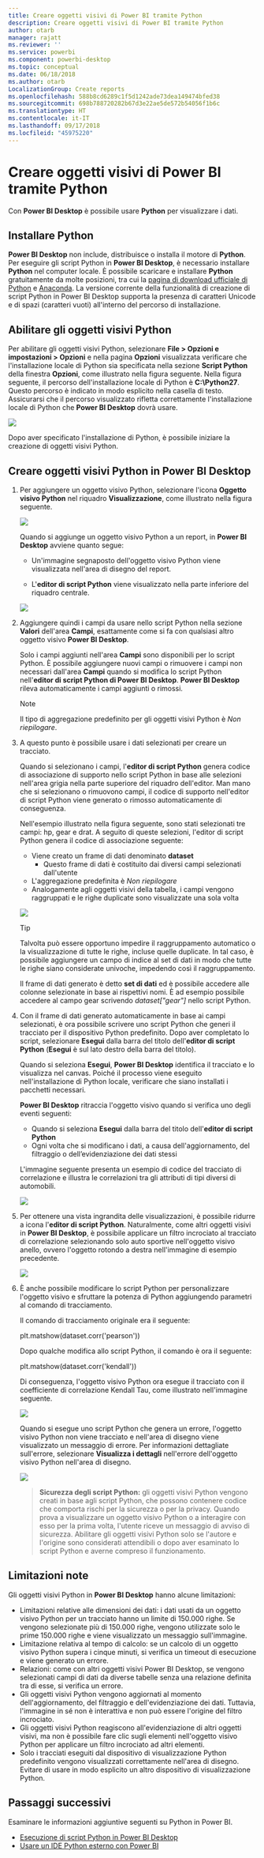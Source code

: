 ```yaml
---
title: Creare oggetti visivi di Power BI tramite Python
description: Creare oggetti visivi di Power BI tramite Python
author: otarb
manager: rajatt
ms.reviewer: ''
ms.service: powerbi
ms.component: powerbi-desktop
ms.topic: conceptual
ms.date: 06/18/2018
ms.author: otarb
LocalizationGroup: Create reports
ms.openlocfilehash: 588b8cd6289c1f5d1242ade73dea149474bfed38
ms.sourcegitcommit: 698b788720282b67d3e22ae5de572b54056f1b6c
ms.translationtype: HT
ms.contentlocale: it-IT
ms.lasthandoff: 09/17/2018
ms.locfileid: "45975220"
---
```

# <a name="create-power-bi-visuals-using-python"></a>Creare oggetti visivi di Power BI tramite Python
Con **Power BI Desktop** è possibile usare **Python** per visualizzare i dati.

## <a name="install-python"></a>Installare Python
**Power BI Desktop** non include, distribuisce o installa il motore di **Python**. Per eseguire gli script Python in **Power BI Desktop**, è necessario installare **Python** nel computer locale. È possibile scaricare e installare **Python** gratuitamente da molte posizioni, tra cui la [pagina di download ufficiale di Python](https://www.python.org/) e [Anaconda](https://anaconda.org/anaconda/python/). La versione corrente della funzionalità di creazione di script Python in Power BI Desktop supporta la presenza di caratteri Unicode e di spazi (caratteri vuoti) all'interno del percorso di installazione.

## <a name="enable-python-visuals"></a>Abilitare gli oggetti visivi Python
Per abilitare gli oggetti visivi Python, selezionare **File > Opzioni e impostazioni > Opzioni** e nella pagina **Opzioni** visualizzata verificare che l'installazione locale di Python sia specificata nella sezione **Script Python** della finestra **Opzioni**, come illustrato nella figura seguente. Nella figura seguente, il percorso dell'installazione locale di Python è **C:\Python27**. Questo percorso è indicato in modo esplicito nella casella di testo. Assicurarsi che il percorso visualizzato rifletta correttamente l'installazione locale di Python che **Power BI Desktop** dovrà usare.
   
   ![](media/desktop-python-visuals/python-visuals-1.png)

Dopo aver specificato l'installazione di Python, è possibile iniziare la creazione di oggetti visivi Python.

## <a name="create-python-visuals-in-power-bi-desktop"></a>Creare oggetti visivi Python in Power BI Desktop
1. Per aggiungere un oggetto visivo Python, selezionare l'icona **Oggetto visivo Python** nel riquadro **Visualizzazione**, come illustrato nella figura seguente.
   
   ![](media/desktop-python-visuals/python-visuals-2.png)

   Quando si aggiunge un oggetto visivo Python a un report, in **Power BI Desktop** avviene quanto segue:
   
   - Un'immagine segnaposto dell'oggetto visivo Python viene visualizzata nell'area di disegno del report.
   
   - L'**editor di script Python** viene visualizzato nella parte inferiore del riquadro centrale.
   
   ![](media/desktop-python-visuals/python-visuals-3.png)

2. Aggiungere quindi i campi da usare nello script Python nella sezione **Valori** dell'area **Campi**, esattamente come si fa con qualsiasi altro oggetto visivo **Power BI Desktop**. 
    
    Solo i campi aggiunti nell'area **Campi** sono disponibili per lo script Python. È possibile aggiungere nuovi campi o rimuovere i campi non necessari dall'area **Campi** quando si modifica lo script Python nell'**editor di script Python di Power BI Desktop**. **Power BI Desktop** rileva automaticamente i campi aggiunti o rimossi.
   
   > [!NOTE]
   > Il tipo di aggregazione predefinito per gli oggetti visivi Python è *Non riepilogare*.
   > 
   > 
   
3. A questo punto è possibile usare i dati selezionati per creare un tracciato. 

    Quando si selezionano i campi, l'**editor di script Python** genera codice di associazione di supporto nello script Python in base alle selezioni nell'area grigia nella parte superiore del riquadro dell'editor. Man mano che si selezionano o rimuovono campi, il codice di supporto nell'editor di script Python viene generato o rimosso automaticamente di conseguenza.
   
   Nell'esempio illustrato nella figura seguente, sono stati selezionati tre campi: hp, gear e drat. A seguito di queste selezioni, l'editor di script Python genera il codice di associazione seguente:
   
   * Viene creato un frame di dati denominato **dataset**
     * Questo frame di dati è costituito dai diversi campi selezionati dall'utente
   * L'aggregazione predefinita è *Non riepilogare*
   * Analogamente agli oggetti visivi della tabella, i campi vengono raggruppati e le righe duplicate sono visualizzate una sola volta
   
   ![](media/desktop-python-visuals/python-visuals-4.png)
   
   > [!TIP]
   > Talvolta può essere opportuno impedire il raggruppamento automatico o la visualizzazione di tutte le righe, incluse quelle duplicate. In tal caso, è possibile aggiungere un campo di indice al set di dati in modo che tutte le righe siano considerate univoche, impedendo così il raggruppamento.
   > 
   > 
   
   Il frame di dati generato è detto **set di dati** ed è possibile accedere alle colonne selezionate in base ai rispettivi nomi. È ad esempio possibile accedere al campo gear scrivendo *dataset["gear"]* nello script Python.

4. Con il frame di dati generato automaticamente in base ai campi selezionati, è ora possibile scrivere uno script Python che generi il tracciato per il dispositivo Python predefinito. Dopo aver completato lo script, selezionare **Esegui** dalla barra del titolo dell'**editor di script Python** (**Esegui** è sul lato destro della barra del titolo).
   
    Quando si seleziona **Esegui**, **Power BI Desktop** identifica il tracciato e lo visualizza nel canvas. Poiché il processo viene eseguito nell'installazione di Python locale, verificare che siano installati i pacchetti necessari.
   
   **Power BI Desktop** ritraccia l'oggetto visivo quando si verifica uno degli eventi seguenti:
   
   * Quando si seleziona **Esegui** dalla barra del titolo dell'**editor di script Python**
   * Ogni volta che si modificano i dati, a causa dell'aggiornamento, del filtraggio o dell’evidenziazione dei dati stessi

    L'immagine seguente presenta un esempio di codice del tracciato di correlazione e illustra le correlazioni tra gli attributi di tipi diversi di automobili.

    ![](media/desktop-python-visuals/python-visuals-5.png)

5. Per ottenere una vista ingrandita delle visualizzazioni, è possibile ridurre a icona l'**editor di script Python**. Naturalmente, come altri oggetti visivi in **Power BI Desktop**, è possibile applicare un filtro incrociato al tracciato di correlazione selezionando solo auto sportive nell'oggetto visivo anello, ovvero l'oggetto rotondo a destra nell'immagine di esempio precedente.

    ![](media/desktop-python-visuals/python-visuals-6.png)

6. È anche possibile modificare lo script Python per personalizzare l'oggetto visivo e sfruttare la potenza di Python aggiungendo parametri al comando di tracciamento.

    Il comando di tracciamento originale era il seguente:

    plt.matshow(dataset.corr('pearson'))

    Dopo qualche modifica allo script Python, il comando è ora il seguente:

    plt.matshow(dataset.corr('kendall'))

    Di conseguenza, l'oggetto visivo Python ora esegue il tracciato con il coefficiente di correlazione Kendall Tau, come illustrato nell'immagine seguente.

    ![](media/desktop-python-visuals/python-visuals-7.png)

    Quando si esegue uno script Python che genera un errore, l'oggetto visivo Python non viene tracciato e nell'area di disegno viene visualizzato un messaggio di errore. Per informazioni dettagliate sull'errore, selezionare **Visualizza i dettagli** nell'errore dell'oggetto visivo Python nell'area di disegno.

    ![](media/desktop-python-visuals/python-visuals-8.png)

    > **Sicurezza degli script Python:** gli oggetti visivi Python vengono creati in base agli script Python, che possono contenere codice che comporta rischi per la sicurezza o per la privacy. Quando prova a visualizzare un oggetto visivo Python o a interagire con esso per la prima volta, l'utente riceve un messaggio di avviso di sicurezza. Abilitare gli oggetti visivi Python solo se l'autore e l'origine sono considerati attendibili o dopo aver esaminato lo script Python e averne compreso il funzionamento.
    > 
    > 

## <a name="known-limitations"></a>Limitazioni note
Gli oggetti visivi Python in **Power BI Desktop** hanno alcune limitazioni:

* Limitazioni relative alle dimensioni dei dati: i dati usati da un oggetto visivo Python per un tracciato hanno un limite di 150.000 righe. Se vengono selezionate più di 150.000 righe, vengono utilizzate solo le prime 150.000 righe e viene visualizzato un messaggio sull'immagine.
* Limitazione relativa al tempo di calcolo: se un calcolo di un oggetto visivo Python supera i cinque minuti, si verifica un timeout di esecuzione e viene generato un errore.
* Relazioni: come con altri oggetti visivi Power BI Desktop, se vengono selezionati campi di dati da diverse tabelle senza una relazione definita tra di esse, si verifica un errore.
* Gli oggetti visivi Python vengono aggiornati al momento dell'aggiornamento, del filtraggio e dell'evidenziazione dei dati. Tuttavia, l'immagine in sé non è interattiva e non può essere l'origine del filtro incrociato.
* Gli oggetti visivi Python reagiscono all'evidenziazione di altri oggetti visivi, ma non è possibile fare clic sugli elementi nell'oggetto visivo Python per applicare un filtro incrociato ad altri elementi.
* Solo i tracciati eseguiti dal dispositivo di visualizzazione Python predefinito vengono visualizzati correttamente nell'area di disegno. Evitare di usare in modo esplicito un altro dispositivo di visualizzazione Python.

## <a name="next-steps"></a>Passaggi successivi
Esaminare le informazioni aggiuntive seguenti su Python in Power BI.

* [Esecuzione di script Python in Power BI Desktop](desktop-python-scripts.md)
* [Usare un IDE Python esterno con Power BI](desktop-python-ide.md)

